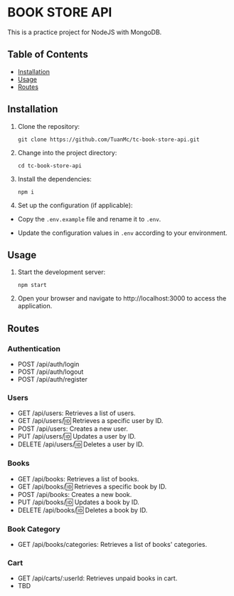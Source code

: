 # BOOK STORE API

This is a practice project for NodeJS with MongoDB.

## Table of Contents

- [Installation](#installation)
- [Usage](#usage)
- [Routes](#routes)

## Installation

1. Clone the repository:
   ```shell
   git clone https://github.com/TuanMc/tc-book-store-api.git
   ```
2.  Change into the project directory:
    ```shell
    cd tc-book-store-api
    ```
3.  Install the dependencies:
    ```shell
    npm i
    ```
4.  Set up the configuration (if applicable):

- Copy the `.env.example` file and rename it to `.env`.

- Update the configuration values in `.env` according to your environment.

## Usage

1. Start the development server:
   ```shell
   npm start
   ```

2.  Open your browser and navigate to http://localhost:3000 to access the application.

## Routes

### Authentication
-   POST /api/auth/login
-   POST /api/auth/logout
-   POST /api/auth/register

### Users
-   GET /api/users: Retrieves a list of users.
-   GET /api/users/:id: Retrieves a specific user by ID.
-   POST /api/users: Creates a new user.
-   PUT /api/users/:id: Updates a user by ID.
-   DELETE /api/users/:id: Deletes a user by ID.

### Books
-   GET /api/books: Retrieves a list of books.
-   GET /api/books/:id: Retrieves a specific book by ID.
-   POST /api/books: Creates a new book.
-   PUT /api/books/:id: Updates a book by ID.
-   DELETE /api/books/:id: Deletes a book by ID.

### Book Category
-   GET /api/books/categories: Retrieves a list of books' categories.

### Cart
-   GET /api/carts/:userId: Retrieves unpaid books in cart.
-   TBD